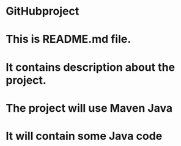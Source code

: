 # GitHubproject
# This is README.md file.
# It contains description about the project.
# The project will use Maven Java
# It will contain some Java code 
